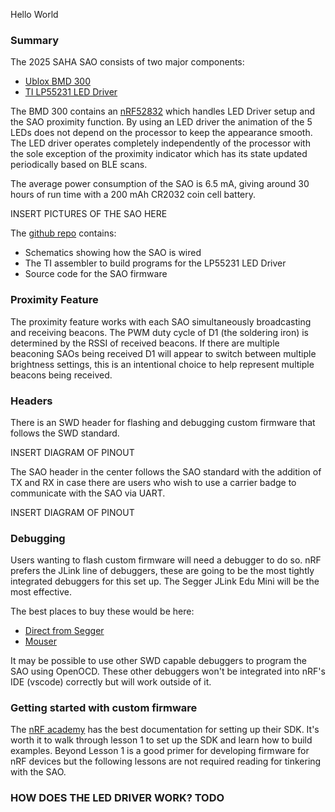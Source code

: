 Hello World

### Summary

The 2025 SAHA SAO consists of two major components: 
- [Ublox BMD 300](https://www.u-blox.com/en/product/bmd-3035-series-open-cpu)
- [TI LP55231 LED Driver](https://www.ti.com/product/LP55231)

The BMD 300 contains an [nRF52832](https://www.nordicsemi.com/Products/nRF52832) which handles LED Driver setup and the SAO proximity function.
By using an LED driver the animation of the 5 LEDs does not depend on the processor to keep the appearance smooth.
The LED driver operates completely independently of the processor with the sole exception of the proximity indicator which has its state updated periodically based on BLE scans.

The average power consumption of the SAO is 6.5 mA, giving around 30 hours of run time with a 200 mAh CR2032 coin cell battery.

INSERT PICTURES OF THE SAO HERE

The [github repo](https://github.com/ChipWizards/SAHA-SAO) contains:
- Schematics showing how the SAO is wired
- The TI assembler to build programs for the LP55231 LED Driver
- Source code for the SAO firmware

### Proximity Feature

The proximity feature works with each SAO simultaneously broadcasting and receiving beacons.
The PWM duty cycle of D1 (the soldering iron) is determined by the RSSI of received beacons.
If there are multiple beaconing SAOs being received D1 will appear to switch between multiple brightness settings, this is an intentional choice to help represent multiple beacons being received.

### Headers

There is an SWD header for flashing and debugging custom firmware that follows the SWD standard.

INSERT DIAGRAM OF PINOUT

The SAO header in the center follows the SAO standard with the addition of TX and RX in case there are users who wish to use a carrier badge to communicate with the SAO via UART.

INSERT DIAGRAM OF PINOUT

### Debugging

Users wanting to flash custom firmware will need a debugger to do so.
nRF prefers the JLink line of debuggers, these are going to be the most tightly integrated debuggers for this set up.
The Segger JLink Edu Mini will be the most effective.

The best places to buy these would be here:
- [Direct from Segger](https://shop-us.segger.com/product/j-link-edu-mini-8-08-91/)
- [Mouser](https://www.mouser.com/ProductDetail/Segger-Microcontroller/8.08.91?qs=gt1LBUVyoHmQKgW9PvZ%2FwQ%3D%3D)

It may be possible to use other SWD capable debuggers to program the SAO using OpenOCD.
These other debuggers won't be integrated into nRF's IDE (vscode) correctly but will work outside of it.

### Getting started with custom firmware

The [nRF academy](https://academy.nordicsemi.com/courses/nrf-connect-sdk-fundamentals/lessons/lesson-1-nrf-connect-sdk-introduction/) has the best documentation for setting up their SDK.
It's worth it to walk through lesson 1 to set up the SDK and learn how to build examples.
Beyond Lesson 1 is a good primer for developing firmware for nRF devices but the following lessons are not required reading for tinkering with the SAO.

### HOW DOES THE LED DRIVER WORK? TODO